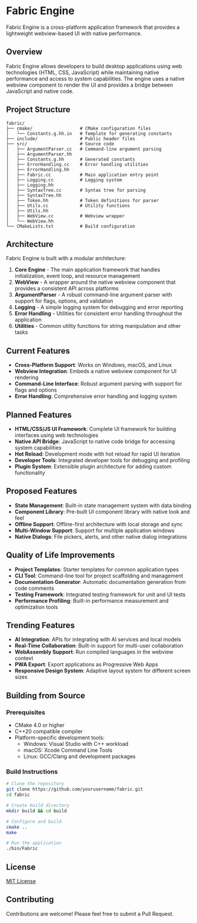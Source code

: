 # Fabric Engine

Fabric Engine is a cross-platform application framework that provides a lightweight webview-based UI with native performance.

## Overview

Fabric Engine allows developers to build desktop applications using web technologies (HTML, CSS, JavaScript) while maintaining native performance and access to system capabilities. The engine uses a native webview component to render the UI and provides a bridge between JavaScript and native code.

## Project Structure

```
fabric/
├── cmake/                  # CMake configuration files
│   └── Constants.g.hh.in   # Template for generating constants
├── include/                # Public header files
├── src/                    # Source code
│   ├── ArgumentParser.cc   # Command-line argument parsing
│   ├── ArgumentParser.hh
│   ├── Constants.g.hh      # Generated constants
│   ├── ErrorHandling.cc    # Error handling utilities
│   ├── ErrorHandling.hh
│   ├── Fabric.cc           # Main application entry point
│   ├── Logging.cc          # Logging system
│   ├── Logging.hh
│   ├── SyntaxTree.cc       # Syntax tree for parsing
│   ├── SyntaxTree.hh
│   ├── Token.hh            # Token definitions for parser
│   ├── Utils.cc            # Utility functions
│   ├── Utils.hh
│   ├── WebView.cc          # Webview wrapper
│   └── WebView.hh
└── CMakeLists.txt          # Build configuration
```

## Architecture

Fabric Engine is built with a modular architecture:

1. **Core Engine** - The main application framework that handles initialization, event loop, and resource management
2. **WebView** - A wrapper around the native webview component that provides a consistent API across platforms
3. **ArgumentParser** - A robust command-line argument parser with support for flags, options, and validation
4. **Logging** - A simple logging system for debugging and error reporting
5. **Error Handling** - Utilities for consistent error handling throughout the application
6. **Utilities** - Common utility functions for string manipulation and other tasks

## Current Features

- **Cross-Platform Support**: Works on Windows, macOS, and Linux
- **Webview Integration**: Embeds a native webview component for UI rendering
- **Command-Line Interface**: Robust argument parsing with support for flags and options
- **Error Handling**: Comprehensive error handling and logging system

## Planned Features

- **HTML/CSS/JS UI Framework**: Complete UI framework for building interfaces using web technologies
- **Native API Bridge**: JavaScript to native code bridge for accessing system capabilities
- **Hot Reload**: Development mode with hot reload for rapid UI iteration
- **Developer Tools**: Integrated developer tools for debugging and profiling
- **Plugin System**: Extensible plugin architecture for adding custom functionality

## Proposed Features

- **State Management**: Built-in state management system with data binding
- **Component Library**: Pre-built UI component library with native look and feel
- **Offline Support**: Offline-first architecture with local storage and sync
- **Multi-Window Support**: Support for multiple application windows
- **Native Dialogs**: File pickers, alerts, and other native dialog integrations

## Quality of Life Improvements

- **Project Templates**: Starter templates for common application types
- **CLI Tool**: Command-line tool for project scaffolding and management
- **Documentation Generator**: Automatic documentation generation from code comments
- **Testing Framework**: Integrated testing framework for unit and UI tests
- **Performance Profiling**: Built-in performance measurement and optimization tools

## Trending Features

- **AI Integration**: APIs for integrating with AI services and local models
- **Real-Time Collaboration**: Built-in support for multi-user collaboration
- **WebAssembly Support**: Run compiled languages in the webview context
- **PWA Export**: Export applications as Progressive Web Apps
- **Responsive Design System**: Adaptive layout system for different screen sizes

## Building from Source

### Prerequisites

- CMake 4.0 or higher
- C++20 compatible compiler
- Platform-specific development tools:
  - Windows: Visual Studio with C++ workload
  - macOS: Xcode Command Line Tools
  - Linux: GCC/Clang and development packages

### Build Instructions

```bash
# Clone the repository
git clone https://github.com/yourusername/fabric.git
cd fabric

# Create build directory
mkdir build && cd build

# Configure and build
cmake ..
make

# Run the application
./bin/Fabric
```

## License

[MIT License](LICENSE)

## Contributing

Contributions are welcome! Please feel free to submit a Pull Request.
